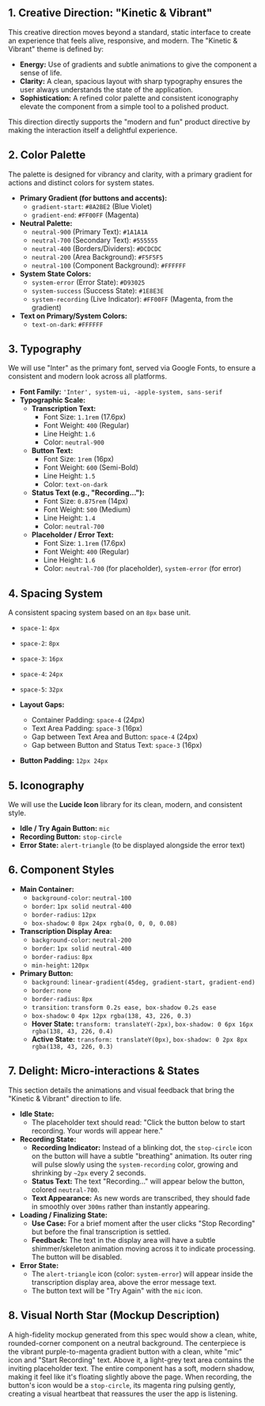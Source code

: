 ## 1. Creative Direction: "Kinetic & Vibrant"

This creative direction moves beyond a standard, static interface to create an experience that feels alive, responsive, and modern. The "Kinetic & Vibrant" theme is defined by:

*   **Energy:** Use of gradients and subtle animations to give the component a sense of life.
*   **Clarity:** A clean, spacious layout with sharp typography ensures the user always understands the state of the application.
*   **Sophistication:** A refined color palette and consistent iconography elevate the component from a simple tool to a polished product.

This direction directly supports the "modern and fun" product directive by making the interaction itself a delightful experience.

## 2. Color Palette

The palette is designed for vibrancy and clarity, with a primary gradient for actions and distinct colors for system states.

*   **Primary Gradient (for buttons and accents):**
    *   `gradient-start`: `#8A2BE2` (Blue Violet)
    *   `gradient-end`: `#FF00FF` (Magenta)
*   **Neutral Palette:**
    *   `neutral-900` (Primary Text): `#1A1A1A`
    *   `neutral-700` (Secondary Text): `#555555`
    *   `neutral-400` (Borders/Dividers): `#DCDCDC`
    *   `neutral-200` (Area Background): `#F5F5F5`
    *   `neutral-100` (Component Background): `#FFFFFF`
*   **System State Colors:**
    *   `system-error` (Error State): `#D93025`
    *   `system-success` (Success State): `#1E8E3E`
    *   `system-recording` (Live Indicator): `#FF00FF` (Magenta, from the gradient)
*   **Text on Primary/System Colors:**
    *   `text-on-dark`: `#FFFFFF`

## 3. Typography

We will use "Inter" as the primary font, served via Google Fonts, to ensure a consistent and modern look across all platforms.

*   **Font Family:** `'Inter', system-ui, -apple-system, sans-serif`
*   **Typographic Scale:**
    *   **Transcription Text:**
        *   Font Size: `1.1rem` (17.6px)
        *   Font Weight: `400` (Regular)
        *   Line Height: `1.6`
        *   Color: `neutral-900`
    *   **Button Text:**
        *   Font Size: `1rem` (16px)
        *   Font Weight: `600` (Semi-Bold)
        *   Line Height: `1.5`
        *   Color: `text-on-dark`
    *   **Status Text (e.g., "Recording..."):**
        *   Font Size: `0.875rem` (14px)
        *   Font Weight: `500` (Medium)
        *   Line Height: `1.4`
        *   Color: `neutral-700`
    *   **Placeholder / Error Text:**
        *   Font Size: `1.1rem` (17.6px)
        *   Font Weight: `400` (Regular)
        *   Line Height: `1.6`
        *   Color: `neutral-700` (for placeholder), `system-error` (for error)

## 4. Spacing System

A consistent spacing system based on an `8px` base unit.

*   `space-1`: `4px`
*   `space-2`: `8px`
*   `space-3`: `16px`
*   `space-4`: `24px`
*   `space-5`: `32px`

*   **Layout Gaps:**
    *   Container Padding: `space-4` (24px)
    *   Text Area Padding: `space-3` (16px)
    *   Gap between Text Area and Button: `space-4` (24px)
    *   Gap between Button and Status Text: `space-3` (16px)
*   **Button Padding:** `12px 24px`

## 5. Iconography

We will use the **Lucide Icon** library for its clean, modern, and consistent style.

*   **Idle / Try Again Button:** `mic`
*   **Recording Button:** `stop-circle`
*   **Error State:** `alert-triangle` (to be displayed alongside the error text)

## 6. Component Styles

*   **Main Container:**
    *   `background-color`: `neutral-100`
    *   `border`: `1px solid neutral-400`
    *   `border-radius`: `12px`
    *   `box-shadow`: `0 8px 24px rgba(0, 0, 0, 0.08)`
*   **Transcription Display Area:**
    *   `background-color`: `neutral-200`
    *   `border`: `1px solid neutral-400`
    *   `border-radius`: `8px`
    *   `min-height`: `120px`
*   **Primary Button:**
    *   `background`: `linear-gradient(45deg, gradient-start, gradient-end)`
    *   `border`: `none`
    *   `border-radius`: `8px`
    *   `transition`: `transform 0.2s ease, box-shadow 0.2s ease`
    *   `box-shadow`: `0 4px 12px rgba(138, 43, 226, 0.3)`
    *   **Hover State:** `transform: translateY(-2px)`, `box-shadow: 0 6px 16px rgba(138, 43, 226, 0.4)`
    *   **Active State:** `transform: translateY(0px)`, `box-shadow: 0 2px 8px rgba(138, 43, 226, 0.3)`

## 7. Delight: Micro-interactions & States

This section details the animations and visual feedback that bring the "Kinetic & Vibrant" direction to life.

*   **Idle State:**
    *   The placeholder text should read: "Click the button below to start recording. Your words will appear here."
*   **Recording State:**
    *   **Recording Indicator:** Instead of a blinking dot, the `stop-circle` icon on the button will have a subtle "breathing" animation. Its outer ring will pulse slowly using the `system-recording` color, growing and shrinking by `~2px` every 2 seconds.
    *   **Status Text:** The text "Recording..." will appear below the button, colored `neutral-700`.
    *   **Text Appearance:** As new words are transcribed, they should fade in smoothly over `300ms` rather than instantly appearing.
*   **Loading / Finalizing State:**
    *   **Use Case:** For a brief moment after the user clicks "Stop Recording" but before the final transcription is settled.
    *   **Feedback:** The text in the display area will have a subtle shimmer/skeleton animation moving across it to indicate processing. The button will be disabled.
*   **Error State:**
    *   The `alert-triangle` icon (color: `system-error`) will appear inside the transcription display area, above the error message text.
    *   The button text will be "Try Again" with the `mic` icon.

## 8. Visual North Star (Mockup Description)

A high-fidelity mockup generated from this spec would show a clean, white, rounded-corner component on a neutral background. The centerpiece is the vibrant purple-to-magenta gradient button with a clean, white "mic" icon and "Start Recording" text. Above it, a light-grey text area contains the inviting placeholder text. The entire component has a soft, modern shadow, making it feel like it's floating slightly above the page. When recording, the button's icon would be a `stop-circle`, its magenta ring pulsing gently, creating a visual heartbeat that reassures the user the app is listening.